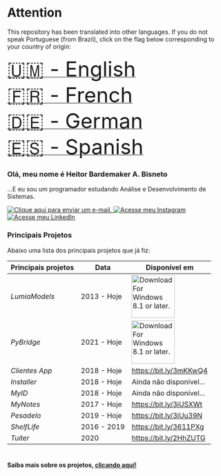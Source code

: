 # Attention
This repository has been translated into other languages. If you do not speak Portuguese (from Brazil), click on the flag below corresponding to your country of origin: 

[<font size="10"> <span>&#X1F1FA;&#X1F1F2;</span> - English</font>](https://github.com/hbisneto/hbisneto/tree/master/Localization/English)
<br>[<font size="10"> <span>&#X1F1EB;&#X1F1F7;</span> - French</font>](https://github.com/hbisneto/hbisneto/tree/master/Localization/French)
<br>[<font size="10"> <span>&#X1F1E9;&#X1F1EA;</span> - German</font>](https://github.com/hbisneto/hbisneto/tree/master/Localization/German)
<br>[<font size="10"> <span>&#X1F1EA;&#X1F1F8;</span> - Spanish</font>](https://github.com/hbisneto/hbisneto/tree/master/Localization/Spanish)

### Olá, meu nome é Heitor Bardemaker A. Bisneto
...E eu sou um programador estudando Análise e Desenvolvimento de Sistemas.

[<img src="https://img.shields.io/badge/-Gmail-c14438?style=flat&logo=Gmail&logoColor=white&link=mailto:hbarbisneto@gmail.com" alt="Clique aqui para enviar um e-mail."/> ](mailto:hbarbisneto@gmail.com)[<img src="https://img.shields.io/badge/-Instagram-C13584?style=flat&labelColor=C13584&logo=instagram&logoColor=white&link=https://www.instagram.com/hbisneto/" alt="Acesse meu Instagram"/> ](https://www.instagram.com/hbisneto/)[<img src="https://img.shields.io/badge/-LinkedIn-blue?style=flat&logo=Linkedin&logoColor=white&link=https://www.linkedin.com/in/heitor-bardemaker-bisneto-906739105/" alt="Acesse meu LinkedIn"/> ](https://www.linkedin.com/in/heitor-bardemaker-bisneto-906739105/)

### Principais Projetos

Abaixo uma lista dos principais projetos que já fiz:

Principais projetos         | Data   	| Disponível em     |
--------------------|------------------|-----------------------|
*LumiaModels*				| 2013 - Hoje		| [<img src="https://developer.microsoft.com/en-us/store/badges/images/English_get-it-from-MS.png" alt="Download For Windows 8.1 or later." width="100"/> ](https://www.microsoft.com/en-us/p/lumiamodels/9nq4rr6jl66n?activetab=pivot:overviewtab/)|
*PyBridge*				| 2021 - Hoje		| [<img src="https://developer.microsoft.com/en-us/store/badges/images/English_get-it-from-MS.png" alt="Download For Windows 8.1 or later." width="100"/> ](https://www.microsoft.com/en-us/p/pybridge/9nxmr586zc0w)|
*Clientes App*       	| 2018 - Hoje  	| <https://bit.ly/3mKKwQ4> |
*Installer*			  	| 2018 - Hoje   	| Ainda não disponível...  |
*MyID*      				| 2018 - Hoje  	| Ainda não disponível...  |
*MyNotes*           	| 2017 - Hoje   	| <https://bit.ly/3iUSXWt> |
*Pesadelo*        		| 2019 - Hoje   	| <https://bit.ly/3iUu39N> |
*ShelfLife*           	| 2016 - 2019   	| <https://bit.ly/3611PXg> |
*Tuíter*           		| 2020 			| <https://bit.ly/2HhZUTG> |

#

<strong> Saiba mais sobre os projetos, [clicando aqui!](https://github.com/hbisneto?tab=repositories "Repositório de Projetos")</strong>
